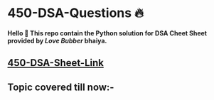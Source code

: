 # 450-DSA-Questions 🔥
**Hello 👋 This repo contain the Python solution for DSA Cheet Sheet provided by *Love Bubber* bhaiya.**
## [450-DSA-Sheet-Link](https://drive.google.com/file/d/1FMdN_OCfOI0iAeDlqswCiC2DZzD4nPsb/view)


## Topic covered till now:- 